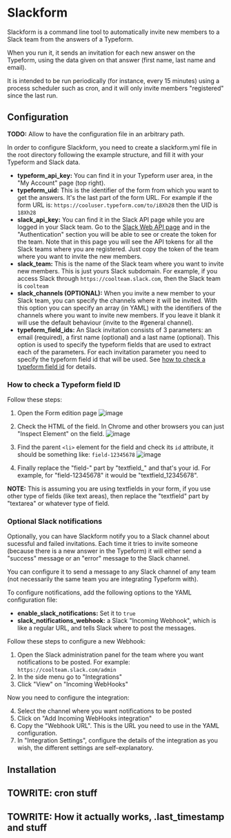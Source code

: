 # Slackform

Slackform is a command line tool to automatically invite new members to a Slack team from the answers of a Typeform.

When you run it, it sends an invitation for each new answer on the Typeform, using the data given on that answer (first name, last name and email).

It is intended to be run periodically (for instance, every 15 minutes) using a process scheduler such as cron, and it will only invite members "registered" since the last run.

## Configuration

**TODO:** Allow to have the configuration file in an arbitrary path.

In order to configure Slackform, you need to create a slackform.yml file in the root directory following the example structure, and fill it with your Typeform and Slack data.

- **typeform_api_key:** You can find it in your Typeform user area, in the "My Account" page (top right).
- **typeform_uid:** This is the identifier of the form from which you want to get the answers. It's the last part of the form URL. For example if the form URL is: ```https://cooluser.typeform.com/to/i8Xh28``` then the UID is ```18Xh28```
- **slack_api_key:** You can find it in the Slack API page while you are logged in your Slack team. Go to the [Slack Web API page](https://api.slack.com/web) and in the "Authentication" section you will be able to see or create the token for the team. Note that in this page you will see the API tokens for all the Slack teams where you are registered. Just copy the token of the team where you want to invite the new members.
- **slack_team:** This is the name of the Slack team where you want to invite new members. This is just yours Slack subdomain. For example, if you access Slack through ```https://coolteam.slack.com```, then the Slack team is ```coolteam```
- **slack_channels (OPTIONAL):** When you invite a new member to your Slack team, you can specify the channels where it will be invited. With this option you can specify an array (in YAML) with the identifiers of the channels where you want to invite new members. If you leave it blank it will use the default behaviour (invite to the #general channel).
- **typeform_field_ids:** An Slack invitation consists of 3 parameters: an email (required), a first name (optional) and a last name (optional). This option is used to specify the typeform fields that are used to extract each of the parameters. For each invitation parameter you need to specify the typeform field id that will be used. See [how to check a typeform field id](#how-to-check-a-typeform-field-id) for details.

### How to check a Typeform field ID

Follow these steps:

1. Open the Form edition page
![image](https://cloud.githubusercontent.com/assets/3403704/11236413/bb45c554-8dd9-11e5-8f03-9f3dbb611d30.png)

2. Check the HTML of the field. In Chrome and other browsers you can just "Inspect Element" on the field.
![image](https://cloud.githubusercontent.com/assets/3403704/11236582/f57f2340-8dda-11e5-8d56-65b039952910.png)

3. Find the parent ```<li>``` element for the field and check its ```id``` attribute, it should be something like: ```field-12345678```
![image](https://cloud.githubusercontent.com/assets/3403704/11236716/b2af6c68-8ddb-11e5-9e50-5782336e8cce.png)

4. Finally replace the "field-" part by "textfield_" and that's your id. For example, for "field-12345678" it would be "textfield_12345678".

**NOTE:** This is assuming you are using textfields in your form, if you use other type of fields (like text areas), then replace the "textfield" part by "textarea" or whatever type of field.

### Optional Slack notifications

Optionally, you can have Slackform notify you to a Slack channel about sucessful and failed invitations. Each time it tries to invite someone (because there is a new answer in the Typeform) it will either send a "success" message or an "error" message to the Slack channel.

You can configure it to send a message to any Slack channel of any team (not necessarily the same team you are integrating Typeform with).

To configure notifications, add the following options to the YAML configuration file:
- **enable_slack_notifications:** Set it to ```true```
- **slack_notifications_webhook:** a Slack "Incoming Webhook", which is like a regular URL, and tells Slack where to post the messages.

Follow these steps to configure a new Webhook:

1. Open the Slack administration panel for the team where you want notifications to be posted. For example: ```https://coolteam.slack.com/admin```
2. In the side menu go to "Integrations"
3. Click "View" on "Incoming WebHooks"

Now you need to configure the integration:

4. Select the channel where you want notifications to be posted
5. Click on "Add Incoming WebHooks integration"
6. Copy the "Webhook URL". This is the URL you need to use in the YAML configuration.
7. In "Integration Settings", configure the details of the integration as you wish, the different settings are self-explanatory.

## Installation

## TOWRITE: cron stuff
## TOWRITE: How it actually works, .last_timestamp and stuff
